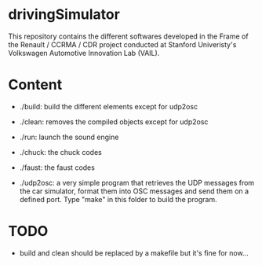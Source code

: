 # drivingSimulator

This repository contains the different softwares developed in the Frame of the Renault / CCRMA / CDR project conducted at Stanford Univeristy's Volkswagen Automotive Innovation Lab (VAIL).

# Content

- ./build: build the different elements except for udp2osc

- ./clean: removes the compiled objects except for udp2osc

- ./run: launch the sound engine

- ./chuck: the chuck codes

- ./faust: the faust codes

- ./udp2osc: a very simple program that retrieves the UDP messages from the car simulator, format them into OSC messages and send them on a defined port. Type "make" in this folder to build the program.

# TODO

- build and clean should be replaced by a makefile but it's fine for now...